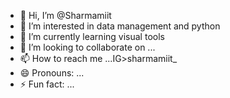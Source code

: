 - 👋 Hi, I’m @Sharmamiit
- 👀 I’m interested in data management and python
- 🌱 I’m currently learning visual tools
- 💞️ I’m looking to collaborate on ...
- 📫 How to reach me ...IG>sharmamiit_ 
- 😄 Pronouns: ...
- ⚡ Fun fact: ...

<!---
Sharmamiit/Sharmamiit is a ✨ special ✨ repository because its `README.md` (this file) appears on your GitHub profile.
You can click the Preview link to take a look at your changes.
--->
